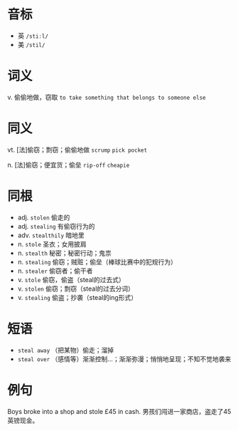 # 音标

- 英 `/stiːl/`
- 美 `/stil/`

# 词义

v. 偷偷地做，窃取
`to take something that belongs to someone else`

# 同义

vt. [法]偷窃；剽窃；偷偷地做
`scrump` `pick pocket`

n. [法]偷窃；便宜货；偷垒
`rip-off` `cheapie`

# 同根

- adj. `stolen` 偷走的
- adj. `stealing` 有偷窃行为的
- adv. `stealthily` 暗地里
- n. `stole` 圣衣；女用披肩
- n. `stealth` 秘密；秘密行动；鬼祟
- n. `stealing` 偷窃；贼赃；偷垒（棒球比赛中的犯规行为）
- n. `stealer` 偷窃者；偷干者
- v. `stole` 偷窃，偷盗（steal的过去式）
- v. `stolen` 偷窃；剽窃（steal的过去分词）
- v. `stealing` 偷盗；抄袭（steal的ing形式）

# 短语

- `steal away` （把某物）偷走；溜掉
- `steal over` （感情等）渐渐控制…；渐渐弥漫；悄悄地呈现；不知不觉地袭来

# 例句

Boys broke into a shop and stole £45 in cash.
男孩们闯进一家商店，盗走了45英镑现金。


